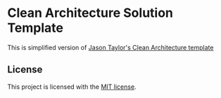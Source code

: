 # Clean Architecture Solution Template

This is simplified version of [Jason Taylor's Clean Architecture template](https://github.com/jasontaylordev/CleanArchitecture)

## License

This project is licensed with the [MIT license](LICENSE).
